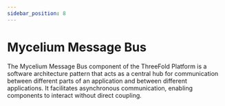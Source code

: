 ```yaml
---
sidebar_position: 8
---
```


# Mycelium Message Bus

The Mycelium Message Bus component of the ThreeFold Platform is a software architecture pattern that acts as a central hub for communication between different parts of an application and between different applications. It facilitates asynchronous communication, enabling components to interact without direct coupling.